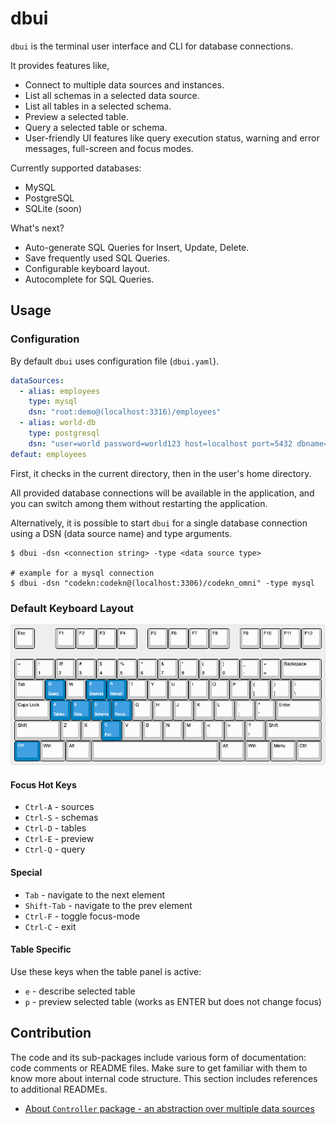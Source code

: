 # dbui

`dbui` is the terminal user interface and CLI for database connections.

It provides features like,

- Connect to multiple data sources and instances.
- List all schemas in a selected data source.
- List all tables in a selected schema.
- Preview a selected table.
- Query a selected table or schema.
- User-friendly UI features like query execution status, warning and error messages, full-screen and focus modes.

Currently supported databases:

- MySQL
- PostgreSQL
- SQLite (soon)

What's next?

- Auto-generate SQL Queries for Insert, Update, Delete.
- Save frequently used SQL Queries.
- Configurable keyboard layout.
- Autocomplete for SQL Queries.

## Usage

### Configuration

By default `dbui` uses configuration file (`dbui.yaml`).

```yaml
dataSources:
  - alias: employees
    type: mysql
    dsn: "root:demo@(localhost:3316)/employees"
  - alias: world-db
    type: postgresql
    dsn: "user=world password=world123 host=localhost port=5432 dbname=world-db sslmode=disable"
defaut: employees
```

First, it checks in the current directory, then in the user's home directory.

All provided database connections will be available in the application, and you can switch among them without restarting
the application.

Alternatively, it is possible to start `dbui` for a single database connection using a DSN (data source name) and type
arguments.

```shell
$ dbui -dsn <connection string> -type <data source type>

# example for a mysql connection
$ dbui -dsn "codekn:codekn@(localhost:3306)/codekn_omni" -type mysql
```

### Default Keyboard Layout

![dbui keyboard hot keys](docs/keyboard-layout.png "DBUI Keyboard Hot Keys")

#### Focus Hot Keys

- `Ctrl-A` - sources
- `Ctrl-S` - schemas
- `Ctrl-D` - tables
- `Ctrl-E` - preview
- `Ctrl-Q` - query

#### Special

- `Tab` - navigate to the next element
- `Shift-Tab` - navigate to the prev element
- `Ctrl-F` - toggle focus-mode
- `Ctrl-C` - exit

#### Table Specific

Use these keys when the table panel is active:

- `e` - describe selected table
- `p` - preview selected table (works as ENTER but does not change focus)

## Contribution

The code and its sub-packages include various form of documentation: code comments or README files. Make sure to get
familiar with them to know more about internal code structure. This section includes references to additional READMEs.

- [About `Controller` package - an abstraction over multiple data sources](internal/controller/README.md)
